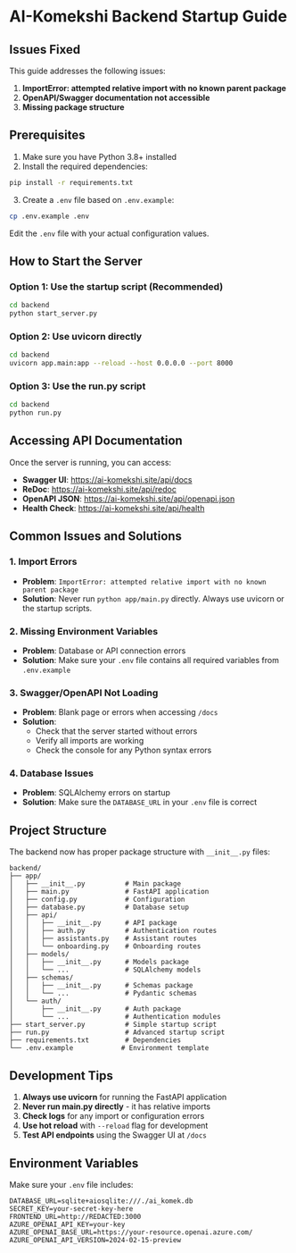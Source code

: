# AI-Komekshi Backend Startup Guide

## Issues Fixed

This guide addresses the following issues:

1. **ImportError: attempted relative import with no known parent package**
2. **OpenAPI/Swagger documentation not accessible**
3. **Missing package structure**

## Prerequisites

1. Make sure you have Python 3.8+ installed
2. Install the required dependencies:

```bash
pip install -r requirements.txt
```

3. Create a `.env` file based on `.env.example`:

```bash
cp .env.example .env
```

Edit the `.env` file with your actual configuration values.

## How to Start the Server

### Option 1: Use the startup script (Recommended)

```bash
cd backend
python start_server.py
```

### Option 2: Use uvicorn directly

```bash
cd backend
uvicorn app.main:app --reload --host 0.0.0.0 --port 8000
```

### Option 3: Use the run.py script

```bash
cd backend
python run.py
```

## Accessing API Documentation

Once the server is running, you can access:

-   **Swagger UI**: https://ai-komekshi.site/api/docs
-   **ReDoc**: https://ai-komekshi.site/api/redoc
-   **OpenAPI JSON**: https://ai-komekshi.site/api/openapi.json
-   **Health Check**: https://ai-komekshi.site/api/health

## Common Issues and Solutions

### 1. Import Errors

-   **Problem**: `ImportError: attempted relative import with no known parent package`
-   **Solution**: Never run `python app/main.py` directly. Always use uvicorn or the startup scripts.

### 2. Missing Environment Variables

-   **Problem**: Database or API connection errors
-   **Solution**: Make sure your `.env` file contains all required variables from `.env.example`

### 3. Swagger/OpenAPI Not Loading

-   **Problem**: Blank page or errors when accessing `/docs`
-   **Solution**:
    -   Check that the server started without errors
    -   Verify all imports are working
    -   Check the console for any Python syntax errors

### 4. Database Issues

-   **Problem**: SQLAlchemy errors on startup
-   **Solution**: Make sure the `DATABASE_URL` in your `.env` file is correct

## Project Structure

The backend now has proper package structure with `__init__.py` files:

```
backend/
├── app/
│   ├── __init__.py          # Main package
│   ├── main.py              # FastAPI application
│   ├── config.py            # Configuration
│   ├── database.py          # Database setup
│   ├── api/
│   │   ├── __init__.py      # API package
│   │   ├── auth.py          # Authentication routes
│   │   ├── assistants.py    # Assistant routes
│   │   └── onboarding.py    # Onboarding routes
│   ├── models/
│   │   ├── __init__.py      # Models package
│   │   └── ...              # SQLAlchemy models
│   ├── schemas/
│   │   ├── __init__.py      # Schemas package
│   │   └── ...              # Pydantic schemas
│   └── auth/
│       ├── __init__.py      # Auth package
│       └── ...              # Authentication modules
├── start_server.py          # Simple startup script
├── run.py                   # Advanced startup script
├── requirements.txt         # Dependencies
└── .env.example            # Environment template
```

## Development Tips

1. **Always use uvicorn** for running the FastAPI application
2. **Never run main.py directly** - it has relative imports
3. **Check logs** for any import or configuration errors
4. **Use hot reload** with `--reload` flag for development
5. **Test API endpoints** using the Swagger UI at `/docs`

## Environment Variables

Make sure your `.env` file includes:

```env
DATABASE_URL=sqlite+aiosqlite:///./ai_komek.db
SECRET_KEY=your-secret-key-here
FRONTEND_URL=http://REDACTED:3000
AZURE_OPENAI_API_KEY=your-key
AZURE_OPENAI_BASE_URL=https://your-resource.openai.azure.com/
AZURE_OPENAI_API_VERSION=2024-02-15-preview
```
